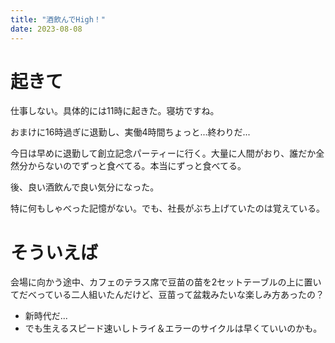 ```yaml
---
title: "酒飲んでHigh！"
date: 2023-08-08
---
```


# 起きて
仕事しない。具体的には11時に起きた。寝坊ですね。

おまけに16時過ぎに退勤し、実働4時間ちょっと...終わりだ...

今日は早めに退勤して創立記念パーティーに行く。大量に人間がおり、誰だか全然分からないのでずっと食べてる。本当にずっと食べてる。

後、良い酒飲んで良い気分になった。

特に何もしゃべった記憶がない。でも、社長がぶち上げていたのは覚えている。

# そういえば
会場に向かう途中、カフェのテラス席で豆苗の苗を2セットテーブルの上に置いてだべっている二人組いたんだけど、豆苗って盆栽みたいな楽しみ方あったの？
- 新時代だ...
- でも生えるスピード速いしトライ＆エラーのサイクルは早くていいのかも。
